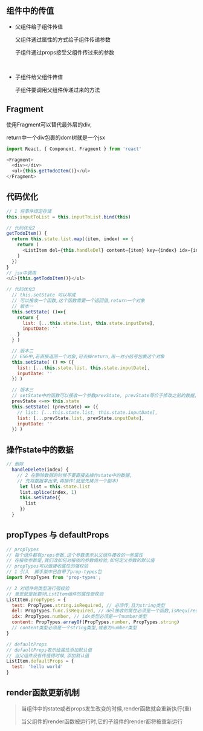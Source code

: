 ## 组件中的传值

+ 父组件给子组件传值

  父组件通过属性的方式给子组件传递参数

  子组件通过props接受父组件传过来的参数

  ​

+ 子组件给父组件传值

  子组件要调用父组件传递过来的方法



## Fragment

使用Fragment可以替代最外层的div,

 return中一个div包裹的dom树就是一个jsx

```js
import React, { Component, Fragment } from 'react'

<Fragment>
  <div></div>
  <ul>{this.getTodoItem()}</ul>
</Fragment>
```



## 代码优化

```js
// 1 将事件绑定存储
this.inputToList = this.inputToList.bind(this)

// 代码优化2
getTodoItem() {
  return this.state.list.map((item, index) => {
    return (
      <ListItem del={this.handleDel} content={item} key={index} idx={index} />
    )
  })
}
// jsx中调用
<ul>{this.getTodoItem()}</ul>

// 代码优化3
  // this.setState 可以写成
  // 可以接收一个函数,这个函数需要一个返回值,return一个对象
  // 版本一
  this.setState( ()=>{
    return {
      list: [...this.state.list, this.state.inputDate],
      inputDate: ''
    }
  } )

  // 版本二
  // ES6中,若直接返回一个对象,可去掉return,用一对小括号包裹这个对象
  this.setState( () => ({
    list: [...this.state.list, this.state.inputDate],
    inputDate: ''
  }) )

  // 版本三
  // setState中的函数可以接收一个参数prevState, prevState等价于修改之前的数据,
  prevState <==> this.state
  this.setState( (prevState) => ({
    // list: [...this.state.list, this.state.inputDate],
    list: [...prevState.list, prevState.inputDate],
    inputDate: ''
  }) )
```



## 操作state中的数据

```js
// 删除
  handleDelete(index) {
    // 2 在删除数据的时候不要直接去操作state中的数据,
    // 先将数据拿出来,再操作(就是先拷贝一个副本)
     let list = this.state.list
     list.splice(index, 1)
     this.setState({
       list
     })
  }
```



## propTypes 与 defaultProps

```js
// propTypes
// 每个组件都有props参数,这个参数表示从父组件接收的一些属性
// 在接收参数是,我们改如何对接收的参数做校验,如何定义参数的默认值
// propTypes可以做接收属性的强校验
// 1 引入  脚手架中已自带了prop-types包
import PropTypes from 'prop-types';

// 2 对组件的类型进行强校验
// 意思就是我要对ListItem组件的属性做校验
ListItem.propTypes = {
  test: PropTypes.string.isRequired, // 必须传,且为string类型
  del: PropTypes.func.isRequired, // del接收的属性必须是一个函数,isRequired表示必须传
  idx: PropTypes.number, // idx类型必须是一个number类型
  content: PropTypes.arrayOf(PropTypes.number, PropTypes.string)
  // content类型必须是一个string类型,或者为number类型
}

// defaultProps
// defaultProps表示给属性添加默认值
// 当父组件没有传值得时候,添加默认值
ListItem.defaultProps = {
  test: 'hello world'
}
```



## render函数更新机制

> 当组件中的state或者props发生改变的时候,render函数就会重新执行(重)
>
> 当父组件的render函数被运行时,它的子组件的render都将被重新运行